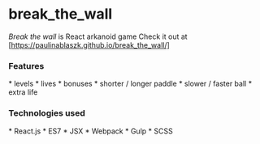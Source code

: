 # break_the_wall
<i>Break the wall</i> is React arkanoid game
Check it out at [https://paulinablaszk.github.io/break_the_wall/]

<h3>Features</h3>
* levels
* lives
* bonuses
    * shorter / longer paddle
    * slower / faster ball
    * extra life

<h3>Technologies used</h3>
 * React.js
 * ES7
 * JSX
 * Webpack
 * Gulp
 * SCSS
 
 